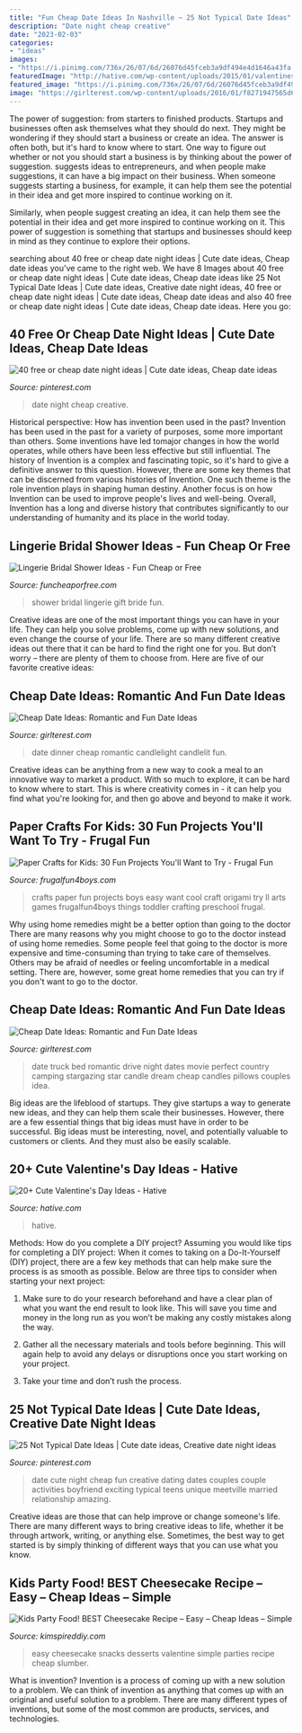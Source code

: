 ```yaml
---
title: "Fun Cheap Date Ideas In Nashville ~ 25 Not Typical Date Ideas"
description: "Date night cheap creative"
date: "2023-02-03"
categories:
- "ideas"
images:
- "https://i.pinimg.com/736x/26/07/6d/26076d45fceb3a9df494e4d1646a43fa.jpg"
featuredImage: "http://hative.com/wp-content/uploads/2015/01/valentines-day-ideas/3-valentines-day-ideas.jpg"
featured_image: "https://i.pinimg.com/736x/26/07/6d/26076d45fceb3a9df494e4d1646a43fa.jpg"
image: "https://girlterest.com/wp-content/uploads/2016/01/f8271947565d649af3ffd83d6a3f1da7.jpg"
---
```



The power of suggestion: from starters to finished products.
Startups and businesses often ask themselves what they should do next. They might be wondering if they should start a business or create an idea. The answer is often both, but it's hard to know where to start. One way to figure out whether or not you should start a business is by thinking about the power of suggestion. 
 suggests ideas to entrepreneurs, and when people make suggestions, it can have a big impact on their business. When someone suggests starting a business, for example, it can help them see the potential in their idea and get more inspired to continue working on it. 

Similarly, when people suggest creating an idea, it can help them see the potential in their idea and get more inspired to continue working on it. This power of suggestion is something that startups and businesses should keep in mind as they continue to explore their options.

	

		
searching about 40 free or cheap date night ideas | Cute date ideas, Cheap date ideas you've came to the right web. We have 8 Images about 40 free or cheap date night ideas | Cute date ideas, Cheap date ideas like 25 Not Typical Date Ideas | Cute date ideas, Creative date night ideas, 40 free or cheap date night ideas | Cute date ideas, Cheap date ideas and also 40 free or cheap date night ideas | Cute date ideas, Cheap date ideas. Here you go:
		
    
## 40 Free Or Cheap Date Night Ideas | Cute Date Ideas, Cheap Date Ideas

<img loading=lazy src="https://i.pinimg.com/736x/26/07/6d/26076d45fceb3a9df494e4d1646a43fa.jpg" onerror="this.onerror=null;this.src='https://tse4.mm.bing.net/th?id=OIP.TtTIE2MkGj4TH2Mj7XTZIQHaLG&amp;pid=15.1';" alt="40 free or cheap date night ideas | Cute date ideas, Cheap date ideas">

_Source: pinterest.com_

>date night cheap creative. 

	

Historical perspective: How has invention been used in the past?
Invention has been used in the past for a variety of purposes, some more important than others. Some inventions have led tomajor changes in how the world operates, while others have been less effective but still influential. The history of Invention is a complex and fascinating topic, so it's hard to give a definitive answer to this question. However, there are some key themes that can be discerned from various histories of Invention. One such theme is the role invention plays in shaping human destiny. Another focus is on how Invention can be used to improve people's lives and well-being. Overall, Invention has a long and diverse history that contributes significantly to our understanding of humanity and its place in the world today.

    
## Lingerie Bridal Shower Ideas - Fun Cheap Or Free

<img loading=lazy src="http://2.bp.blogspot.com/-3V1muxYWOFQ/U1gPTfdkP7I/AAAAAAAAAMk/PMw9UMSfDfo/s1600/DSCF5564.jpg" onerror="this.onerror=null;this.src='https://tse3.mm.bing.net/th?id=OIP.chHkdwtx2WfKc-Vhht4xcwHaJ4&amp;pid=15.1';" alt="Lingerie Bridal Shower Ideas - Fun Cheap or Free">

_Source: funcheaporfree.com_

>shower bridal lingerie gift bride fun. 

	

Creative ideas are one of the most important things you can have in your life. They can help you solve problems, come up with new solutions, and even change the course of your life. There are so many different creative ideas out there that it can be hard to find the right one for you. But don’t worry – there are plenty of them to choose from. Here are five of our favorite creative ideas: 

    
## Cheap Date Ideas: Romantic And Fun Date Ideas

<img loading=lazy src="https://girlterest.com/wp-content/uploads/2016/01/candlelit-dinner-for-two-at-home-uyvaj5a6g-1.jpg" onerror="this.onerror=null;this.src='https://tse4.mm.bing.net/th?id=OIP.AYYQ8RR6CuF8sVk0NMV0YwHaFj&amp;pid=15.1';" alt="Cheap Date Ideas: Romantic and Fun Date Ideas">

_Source: girlterest.com_

>date dinner cheap romantic candlelight candlelit fun. 

	

Creative ideas can be anything from a new way to cook a meal to an innovative way to market a product. With so much to explore, it can be hard to know where to start. This is where creativity comes in - it can help you find what you're looking for, and then go above and beyond to make it work.

    
## Paper Crafts For Kids: 30 Fun Projects You&#039;ll Want To Try - Frugal Fun

<img loading=lazy src="https://frugalfun4boys.com/app/uploads/2019/03/Paper-Crafts-Pin-30.jpg" onerror="this.onerror=null;this.src='https://tse1.mm.bing.net/th?id=OIP.rdWK8VqNJ-duRDIVEGARWgHaO0&amp;pid=15.1';" alt="Paper Crafts for Kids: 30 Fun Projects You&#039;ll Want to Try - Frugal Fun">

_Source: frugalfun4boys.com_

>crafts paper fun projects boys easy want cool craft origami try ll arts games frugalfun4boys things toddler crafting preschool frugal. 

	

Why using home remedies might be a better option than going to the doctor
There are many reasons why you might choose to go to the doctor instead of using home remedies. Some people feel that going to the doctor is more expensive and time-consuming than trying to take care of themselves. Others may be afraid of needles or feeling uncomfortable in a medical setting. There are, however, some great home remedies that you can try if you don't want to go to the doctor.

    
## Cheap Date Ideas: Romantic And Fun Date Ideas

<img loading=lazy src="https://girlterest.com/wp-content/uploads/2016/01/f8271947565d649af3ffd83d6a3f1da7.jpg" onerror="this.onerror=null;this.src='https://tse3.mm.bing.net/th?id=OIP.HjGE1bLiCdibY7uzG8fdnwHaHa&amp;pid=15.1';" alt="Cheap Date Ideas: Romantic and Fun Date Ideas">

_Source: girlterest.com_

>date truck bed romantic drive night dates movie perfect country camping stargazing star candle dream cheap candles pillows couples idea. 

	

Big ideas are the lifeblood of startups. They give startups a way to generate new ideas, and they can help them scale their businesses. However, there are a few essential things that big ideas must have in order to be successful. Big ideas must be interesting, novel, and potentially valuable to customers or clients. And they must also be easily scalable.

    
## 20+ Cute Valentine&#039;s Day Ideas - Hative

<img loading=lazy src="http://hative.com/wp-content/uploads/2015/01/valentines-day-ideas/3-valentines-day-ideas.jpg" onerror="this.onerror=null;this.src='https://tse1.mm.bing.net/th?id=OIP.htG9g4B00QaAPrExlD4FPQHaKd&amp;pid=15.1';" alt="20+ Cute Valentine&#039;s Day Ideas - Hative">

_Source: hative.com_

>hative. 

	

Methods: How do you complete a DIY project?
Assuming you would like tips for completing a DIY project: 
When it comes to taking on a Do-It-Yourself (DIY) project, there are a few key methods that can help make sure the process is as smooth as possible. Below are three tips to consider when starting your next project:

1. Make sure to do your research beforehand and have a clear plan of what you want the end result to look like. This will save you time and money in the long run as you won’t be making any costly mistakes along the way.

2. Gather all the necessary materials and tools before beginning. This will again help to avoid any delays or disruptions once you start working on your project.

3. Take your time and don’t rush the process.

    
## 25 Not Typical Date Ideas | Cute Date Ideas, Creative Date Night Ideas

<img loading=lazy src="https://i.pinimg.com/736x/13/00/66/13006649ef8b33cc8bf1f0ec6d60500a.jpg" onerror="this.onerror=null;this.src='https://tse2.mm.bing.net/th?id=OIP.CspXNLiO1IvQrGaLtsHBnAHaNI&amp;pid=15.1';" alt="25 Not Typical Date Ideas | Cute date ideas, Creative date night ideas">

_Source: pinterest.com_

>date cute night cheap fun creative dating dates couples couple activities boyfriend exciting typical teens unique meetville married relationship amazing. 

	

Creative ideas are those that can help improve or change someone's life. There are many different ways to bring creative ideas to life, whether it be through artwork, writing, or anything else. Sometimes, the best way to get started is by simply thinking of different ways that you can use what you know.

    
## Kids Party Food! BEST Cheesecake Recipe – Easy – Cheap Ideas – Simple

<img loading=lazy src="https://kimspireddiy.com/wp-content/uploads/2020/01/valentine-cheesecake-1-1.jpg" onerror="this.onerror=null;this.src='https://tse4.mm.bing.net/th?id=OIP.9gf8HtaIgGhC0VxtCCMAiwHaLH&amp;pid=15.1';" alt="Kids Party Food! BEST Cheesecake Recipe – Easy – Cheap Ideas – Simple">

_Source: kimspireddiy.com_

>easy cheesecake snacks desserts valentine simple parties recipe cheap slumber. 

	

What is invention?
Invention is a process of coming up with a new solution to a problem. We can think of invention as anything that comes up with an original and useful solution to a problem. There are many different types of inventions, but some of the most common are products, services, and technologies.

